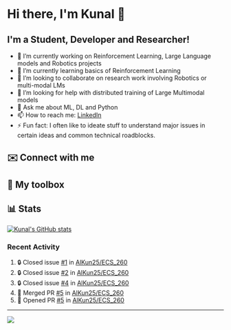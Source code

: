 # Hi there, I'm Kunal 👋

<!--
**AlKun25/AlKun25** is a ✨ _special_ ✨ repository because its `README.md` (this file) appears on your GitHub profile.-->

## I'm a Student, Developer and Researcher!

- 🔭 I’m currently working on Reinforcement Learning, Large Language models and Robotics projects
- 🌱 I’m currently learning basics of Reinforcement Learning
- 👯 I’m looking to collaborate on research work involving Robotics or multi-modal LMs
- 🤔 I’m looking for help with distributed training of Large Multimodal models
- 💬 Ask me about ML, DL and Python
- 📫 How to reach me: [LinkedIn](https://www.linkedin.com/in/kunalmundada/)
- ⚡ Fun fact: I often like to ideate stuff to understand major issues in certain ideas and common technical roadblocks.

## ✉️ Connect with me



## 🧰 My toolbox


## 📊 Stats
[![Kunal's GitHub stats](https://github-readme-stats.vercel.app/api?username=AlKun25&theme=radical&count_private=true&show_icons=true&rank_icon=github)](https://github.com/anuraghazra/github-readme-stats)


### Recent Activity
<!--START_SECTION:activity-->
1. 🔒 Closed issue [#1](https://github.com/AlKun25/ECS_260/issues/1) in [AlKun25/ECS_260](https://github.com/AlKun25/ECS_260)
2. 🔒 Closed issue [#2](https://github.com/AlKun25/ECS_260/issues/2) in [AlKun25/ECS_260](https://github.com/AlKun25/ECS_260)
3. 🔒 Closed issue [#4](https://github.com/AlKun25/ECS_260/issues/4) in [AlKun25/ECS_260](https://github.com/AlKun25/ECS_260)
4. 🎉 Merged PR [#5](https://github.com/AlKun25/ECS_260/pull/5) in [AlKun25/ECS_260](https://github.com/AlKun25/ECS_260)
5. 💪 Opened PR [#5](https://github.com/AlKun25/ECS_260/pull/5) in [AlKun25/ECS_260](https://github.com/AlKun25/ECS_260)
<!--END_SECTION:activity-->


---


![](https://komarev.com/ghpvc/?username=AlKun25&style=plastic&color=blue)
